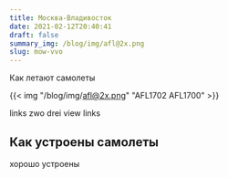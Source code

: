 ```yaml
---
title: Москва-Владивосток
date: 2021-02-12T20:40:41
draft: false
summary_img: /blog/img/afl@2x.png
slug: mow-vvo
---
```

Как летают самолеты

{{< img "/blog/img/afl@2x.png" "AFL1702 AFL1700" >}}

links zwo drei view links

## Как устроены самолеты

хорошо устроены
